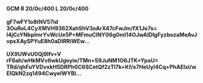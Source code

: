 #### GCM R 20/0c/400 L 20/0c/400
**gF7wFY1o8tNV57id**<br/>**3OuRoL4CyXMVH9362XahShV3oArX47cFwJm/fX1Jo7s=**<br/>**I4jCcYNbpImrYvWcUe5P+MFmuCINY06g0mI14OJwAlDIgFyzbozaMeAvJvpsXAySPYuE8h0aDIRRiWEw...**<br/><br/>
**UX9UWvU0Qj9Ifv+V**<br/>**rF6ah/wHkMVv6wkUgoyie/TMn+S9JuNM1O6JTK+YpaU=**<br/>**TRd/qhFuYVDvxkH5DRPh0C6SCetQf2zTl7k+Kf/s7HeUyI4Cq+PhAEIxi/wEIQkN2zq1494CwyeIWYBl...**